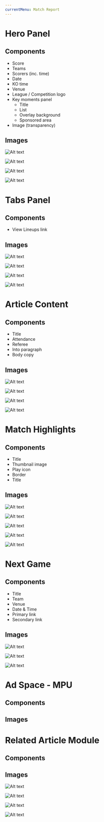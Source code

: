 ```yaml
---
currentMenu: Match Report
---
```

Hero Panel
============

Components
-------------
* Score
* Teams
* Scorers (inc. time)
* Date
* KO time
* Venue
* League / Competition logo
* Key moments panel
	* Title
	* List
	* Overlay background
	* Sponsored area
* Image (transparency)


Images
-------------
![Alt text](M121_Match_Hero_Report_320.png)

![Alt text](M121_Match_Hero_Report_640.png)

![Alt text](M121_Match_Hero_Report_1004.png)

![Alt text](M121_Match_Hero_Report_1366.png)


Tabs Panel
============

Components
-------------
* View Lineups link


Images
-------------
![Alt text](R9_Tabs_Fixtures_320.png)

![Alt text](R9_Tabs_Fixtures_640.png)

![Alt text](R9_Tabs_Fixtures_1004.png)

![Alt text](R9_Tabs_Fixtures_1366.png)

Article Content
============

Components
-------------
* Title
* Attendance
* Referee
* Into paragraph
* Body copy


Images
-------------
![Alt text](M122_MatchRepContent_320.png)

![Alt text](M122_MatchRepContent_640.png)

![Alt text](M122_MatchRepContent_1006.png)

![Alt text](M122_MatchRepContent_1366.png)

Match Highlights
============

Components
-------------
* Title
* Thumbnail image
* Play icon
* Border
* Title


Images
-------------
![Alt text](M123_SidebarMatchHighlights_320.png)

![Alt text](M123_SidebarMatchHighlights_640.png)

![Alt text](M123_SidebarMatchHighlights_1004.png)

![Alt text](M123_SidebarMatchHighlights_1366.png)

![Alt text](M123_Sidebar_1366.png)

Next Game
============

Components
-------------
* Title
* Team
* Venue
* Date & Time
* Primary link
* Secondary link


Images
-------------
![Alt text](M124_NextGame_640.png)

![Alt text](M124_NextGame_1004.png)

![Alt text](M124_NextGame_1366.png)


Ad Space - MPU
============

Components
-------------


Images
-------------


Related Article Module
============

Components
-------------


Images
-------------
![Alt text](R5_RelatedArticles_320.png)

![Alt text](R5_RelatedArticles_640.png)

![Alt text](R5_RelatedArticles_1004.png)

![Alt text](R5_RelatedArticles_1366.png)

